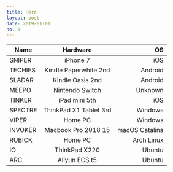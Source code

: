 ```yaml
---
title: Hero
layout: post
date: 2019-01-01
no: 9
---
```


|Name|Hardware|OS|
|------|:----:|-----:|
|SNIPER|iPhone 7|iOS|
|TECHIES|Kindle Paperwhite 2nd|Android|
|SLADAR|Kindle Oasis 2nd|Android|
|MEEPO|Nintendo Switch|Unknown|
|TINKER|iPad mini 5th|iOS|
|SPECTRE|ThinkPad X1 Tablet 3rd|Windows|
|VIPER|Home PC|Windows|
|INVOKER|Macbook Pro 2018 15|macOS Catalina|
|RUBICK|Home PC|Arch Linux|
|IO|ThinkPad X220|Ubuntu|
|ARC|Aliyun ECS t5|Ubuntu|